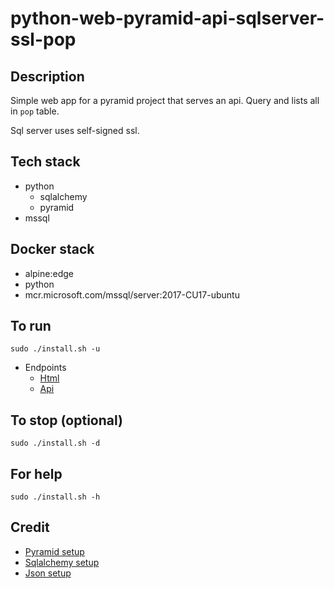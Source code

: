 # python-web-pyramid-api-sqlserver-ssl-pop

## Description
Simple web app for a pyramid project that
serves an api. Query and lists all in `pop`
table.

Sql server uses self-signed ssl.

## Tech stack
- python
    - sqlalchemy
    - pyramid
- mssql

## Docker stack
- alpine:edge
- python
- mcr.microsoft.com/mssql/server:2017-CU17-ubuntu

## To run
`sudo ./install.sh -u`
- Endpoints
    - [Html](http://localhost)
    - [Api](http://localhost/pop)

## To stop (optional)
`sudo ./install.sh -d`

## For help
`sudo ./install.sh -h`

## Credit
- [Pyramid setup](https://docs.pylonsproject.org/projects/pyramid/en/latest/index.html)
- [Sqlalchemy setup](https://docs.pylonsproject.org/projects/pyramid-cookbook/en/latest/database/sqlalchemy.html)
- [Json setup](https://docs.pylonsproject.org/projects/pyramid/en/latest/narr/renderers.html)
